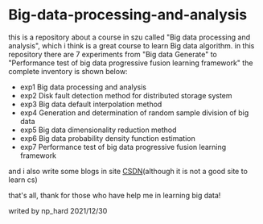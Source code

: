 # Big-data-processing-and-analysis

this is a repository about a course in szu called "Big data processing and analysis", which i think is a great course to learn Big data algorithm.
in this repository there are 7 experiments from "Big data Generate" to "Performance test of big data progressive fusion learning framework"
the complete inventory is shown below:

* exp1 Big data processing and analysis
* exp2 Disk fault detection method for distributed storage system
* exp3 Big data default interpolation method
* exp4 Generation and determination of random sample division of big data
* exp5 Big data dimensionality reduction method
* exp6 Big data probability density function estimation
* exp7 Performance test of big data progressive fusion learning framework

and i also write some blogs in site [CSDN](https://blog.csdn.net/np_hard/category_10946960.html?spm=1001.2014.3001.5482)(although it is not a good site to learn cs)


that's all, thank for those who have help me in learning big data!

writed by np_hard 2021/12/30

